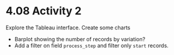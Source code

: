 # 4.08 Activity 2

Explore the Tableau interface. Create some charts

- Barplot showing the number of records by variation?
- Add a filter on field `process_step` and filter only `start` records.
